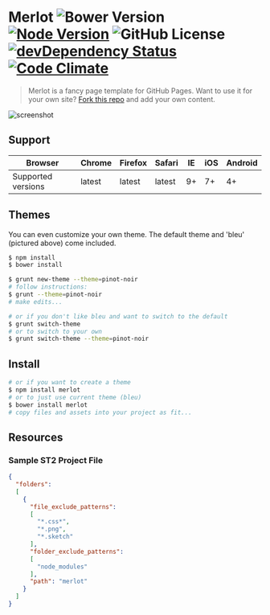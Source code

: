 # Merlot ![Bower Version](https://img.shields.io/bower/v/merlot.svg) [![Node Version](https://img.shields.io/npm/v/merlot.svg)](https://www.npmjs.com/package/merlot) ![GitHub License](https://img.shields.io/github/license/hlfcoding/merlot.svg) [![devDependency Status](https://img.shields.io/david/dev/hlfcoding/merlot.svg)](https://david-dm.org/hlfcoding/merlot#info=devDependencies) [![Code Climate](https://codeclimate.com/github/hlfcoding/merlot/badges/gpa.svg)](https://codeclimate.com/github/hlfcoding/merlot)

> Merlot is a fancy page template for GitHub Pages. Want to use it for your own
site? [Fork this repo](https://github.com/hlfcoding/merlot/fork) and add your
own content.

![screenshot](https://cloud.githubusercontent.com/assets/100884/8019015/372f6aee-0bee-11e5-837b-7a1f8fb512a0.png)

## Support

|      Browser       | Chrome | Firefox | Safari | IE | iOS | Android |
|--------------------|--------|---------|--------|----|-----|---------|
| Supported versions | latest | latest  | latest | 9+ | 7+  | 4+      |

## Themes

You can even customize your own theme. The default theme and 'bleu' (pictured
above) come included.

```bash
$ npm install
$ bower install
```

```bash
$ grunt new-theme --theme=pinot-noir
# follow instructions:
$ grunt --theme=pinot-noir
# make edits...
```

```bash
# or if you don't like bleu and want to switch to the default
$ grunt switch-theme
# or to switch to your own
$ grunt switch-theme --theme=pinot-noir
```

## Install

```bash
# or if you want to create a theme
$ npm install merlot
# or to just use current theme (bleu)
$ bower install merlot
# copy files and assets into your project as fit...
```

## Resources

### Sample ST2 Project File

```json
{
  "folders":
  [
    {
      "file_exclude_patterns":
      [
        "*.css*",
        "*.png",
        "*.sketch"
      ],
      "folder_exclude_patterns":
      [
        "node_modules"
      ],
      "path": "merlot"
    }
  ]
}
```
